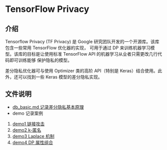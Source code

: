 # TensorFlow Privacy
## 介绍
Tensorflow Privacy (TF Privacy) 是 Google 研究团队开发的一个开源库。该库包含一些常用 TensorFlow 优化器的实现，
可用于通过 DP 来训练机器学习模型。该库的目标是让使用标准 TensorFlow API 的机器学习从业者只需更改几行代码即可训练能够
保护隐私的模型。

差分隐私优化器可与使用 Optimizer 类的高阶 API（特别是 Keras）结合使用。此外，还可以找到一些 Keras 模型的差分隐私实现。

## 文件说明
- [db_basic.md 记录差分隐私基本原理](dp_basic.md)
- demo 记录案例
1. [demo1 链接攻击](./demo/demo1.py)
2. [demo2 k-匿名](./demo/demo2.py)
3. [demo3 Laplace 机制](./demo/demo3.py)
4. [demo4 DP 属性组合](./demo/demo4.py)